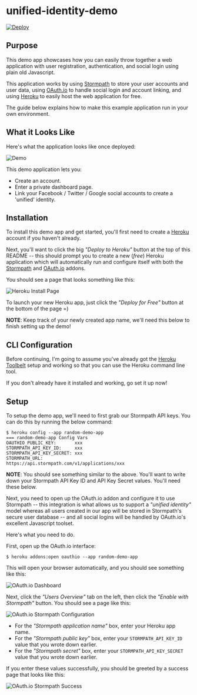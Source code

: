 # unified-identity-demo

[![Deploy](https://www.herokucdn.com/deploy/button.png)](https://heroku.com/deploy?template=https://github.com/stormpath/unified-identity-demo)


## Purpose

This demo app showcases how you can easily throw together a web application with
user registration, authentication, and social login using plain old Javascript.

This application works by using [Stormpath][] to store your user accounts and
user data, using [OAuth.io][] to handle social login and account linking, and
using [Heroku][] to easily host the web application for free.

The guide below explains how to make this example application run in your own
environment.


## What it Looks Like

Here's what the application looks like once deployed:

![Demo](https://raw.githubusercontent.com/stormpath/unified-identity-demo/master/static/images/demo.gif)

This demo application lets you:

- Create an account.
- Enter a private dashboard page.
- Link your Facebook / Twitter / Google social accounts to create a 'unified'
  identity.


## Installation

To install this demo app and get started, you'll first need to create a
[Heroku][] account if you haven't already.

Next, you'll want to click the big *"Deploy to Heroku"* button at the top of
this README -- this should prompt you to create a new (*free*) Heroku
application which will automatically run and configure itself with both the
[Stormpath][] and [OAuth.io][] addons.

You should see a page that looks something like this:

![Heroku Install Page][]

To launch your new Heroku app, just click the *"Deploy for Free"* button at the
bottom of the page =)

**NOTE**: Keep track of your newly created app name, we'll need this below to
finish setting up the demo!


## CLI Configuration

Before continuing, I'm going to assume you've already got the
[Heroku Toolbelt][] setup and working so that you can use the Heroku command
line tool.

If you don't already have it installed and working, go set it up now!


## Setup

To setup the demo app, we'll need to first grab our Stormpath API keys.  You can
do this by running the below command:

```console
$ heroku config --app random-demo-app
=== random-demo-app Config Vars
OAUTHIO_PUBLIC_KEY:       xxx
STORMPATH_API_KEY_ID:     xxx
STORMPATH_API_KEY_SECRET: xxx
STORMPATH_URL:            https://api.stormpath.com/v1/applications/xxx
```

**NOTE**: You should see something similar to the above.  You'll want to write
down your Stormpath API Key ID and API Key Secret values.  You'll need these
below.

Next, you need to open up the OAuth.io addon and configure it to use Stormpath
-- this integration is what allows us to support a *"unified identity"* model
whereas all users created in our app will be stored in Stormpath's secure user
database -- and all social logins will be handled by OAuth.io's excellent
Javascript toolset.

Here's what you need to do.

First, open up the OAuth.io interface:

```console
$ heroku addons:open oauthio --app random-demo-app
```

This will open your browser automatically, and you should see something like
this:

![OAuth.io Dashboard][]

Next, click the *"Users Overview"* tab on the left, then click the *"Enable with
Stormpath"* button.  You should see a page like this:

![OAuth.io Stormpath Configuration][]

- For the *"Stormpath application name"* box, enter your Heroku app name.
- For the *"Stormpath public key"* box, enter your `STORMPATH_API_KEY_ID` value
  that you wrote down earlier.
- For the *"Stormpath secret"* box, enter your `STORMPATH_API_KEY_SECRET` value
  that you wrote down earlier.

If you enter these values successfully, you should be greeted by a success page
that looks like this:

![OAuth.io Stormpath Success][]

  [Stormpath]: https://stormpath.com/ "Stormpath User Management API"
  [OAuth.io]: https://oauth.io/home "OAuth.io - Simple OAuth Integration"
  [Heroku]: https://www.heroku.com/ "Heroku"
  [Heroku Install Page]: https://raw.githubusercontent.com/stormpath/unified-identity-demo/master/static/images/heroku-install-page.png "Heroku Install Page"
  [Heroku Toolbelt]: https://toolbelt.heroku.com/ "Heroku Toolbelt"
  [OAuth.io Dashboard]: https://raw.githubusercontent.com/stormpath/unified-identity-demo/master/static/images/oauthio-dashboard.png "OAuth.io Dashboard Page"
  [OAuth.io Stormpath Configuration]: https://raw.githubusercontent.com/stormpath/unified-identity-demo/master/static/images/oauthio-stormpath.png "OAuth.io Stormpath Configuration"
  [OAuth.io Stormpath Success]: https://raw.githubusercontent.com/stormpath/unified-identity-demo/master/static/images/oauthio-stormpath-success.png "OAuth.io Stormpath Success"
